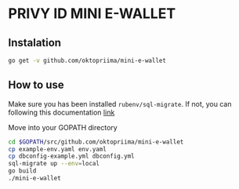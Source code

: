# PRIVY ID MINI E-WALLET

## Instalation
```bash
go get -v github.com/oktopriima/mini-e-wallet
```

## How to use

Make sure you has been installed `rubenv/sql-migrate`.
If not, you can following this documentation [link](https://github.com/rubenv/sql-migrate)

Move into your GOPATH directory
```bash
cd $GOPATH/src/github.com/oktopriima/mini-e-wallet
cp example-env.yaml env.yaml
cp dbconfig-example.yml dbconfig.yml
sql-migrate up --env=local
go build
./mini-e-wallet
```